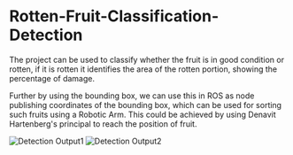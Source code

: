 # Rotten-Fruit-Classification-Detection

The project can be used to classify whether the fruit is in good condition or rotten, 
if it is rotten it identifies the area of the rotten portion, showing the percentage of damage.

Further by using the bounding box, we can use this in ROS as node publishing coordinates of the bounding box,
which can be used for sorting such fruits using a Robotic Arm. This could be achieved by using Denavit Hartenberg's principal to reach the position of fruit.

![Detection Output1](Rotten-Fruit-Classification-and-Detection/fruit_quality.jpeg?raw=true "Title1")
![Detection Output2](Rotten-Fruit-Classification-and-Detection/fruit_quality.jpeg1?raw=true "Title2")
